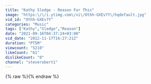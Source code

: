 ```yaml
---
title: "Kathy Sledge - Reason For This"
image: "https:\/\/i.ytimg.com\/vi\/Othh-GXEv7Y\/hqdefault.jpg"
vid_id: "Othh-GXEv7Y"
categories: "Music"
tags: ["Kathy","Sledge","Reason"]
date: "2021-09-16T04:37:24+03:00"
vid_date: "2012-11-17T16:27:21Z"
duration: "PT5M"
viewcount: "5210"
likeCount: "61"
dislikeCount: "0"
channel: "steverobert1"
---
```

{% raw %}{% endraw %}
